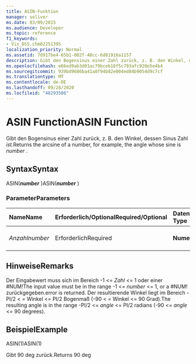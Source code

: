 ```yaml
---
title: ASIN-Funktion
manager: soliver
ms.date: 03/09/2015
ms.audience: Developer
ms.topic: reference
f1_keywords:
- Vis_DSS.chm82251395
localization_priority: Normal
ms.assetid: 7d917be4-65b1-002f-48cc-6d81916a1157
description: Gibt den Bogensinus einer Zahl zurück, z. B. den Winkel, dessen Sinus Zahl ist.
ms.openlocfilehash: e66ed9ab3d01ac79bceb18f5c793afc928e5e4b4
ms.sourcegitcommit: 939bd9686ba41a8f94b82e004ed84b9054d9c7cf
ms.translationtype: MT
ms.contentlocale: de-DE
ms.lasthandoff: 09/28/2020
ms.locfileid: "48293506"
---
```

# <a name="asin-function"></a><span data-ttu-id="a9e94-103">ASIN Function</span><span class="sxs-lookup"><span data-stu-id="a9e94-103">ASIN Function</span></span>

<span data-ttu-id="a9e94-104">Gibt den Bogensinus einer Zahl zurück, z. B. den Winkel, dessen Sinus Zahl *ist.*</span><span class="sxs-lookup"><span data-stu-id="a9e94-104">Returns the arcsine of a number, for example, the angle whose sine is  *number*  .</span></span> 
  
## <a name="syntax"></a><span data-ttu-id="a9e94-105">Syntax</span><span class="sxs-lookup"><span data-stu-id="a9e94-105">Syntax</span></span>

<span data-ttu-id="a9e94-106">ASIN(***number*** )</span><span class="sxs-lookup"><span data-stu-id="a9e94-106">ASIN(***number*** )</span></span> 
  
### <a name="parameters"></a><span data-ttu-id="a9e94-107">Parameter</span><span class="sxs-lookup"><span data-stu-id="a9e94-107">Parameters</span></span>

|<span data-ttu-id="a9e94-108">**Name**</span><span class="sxs-lookup"><span data-stu-id="a9e94-108">**Name**</span></span>|<span data-ttu-id="a9e94-109">**Erforderlich/Optional**</span><span class="sxs-lookup"><span data-stu-id="a9e94-109">**Required/Optional**</span></span>|<span data-ttu-id="a9e94-110">**Datentyp**</span><span class="sxs-lookup"><span data-stu-id="a9e94-110">**Data Type**</span></span>|<span data-ttu-id="a9e94-111">**Beschreibung**</span><span class="sxs-lookup"><span data-stu-id="a9e94-111">**Description**</span></span>|
|:-----|:-----|:-----|:-----|
| <span data-ttu-id="a9e94-112">_Anzahl_</span><span class="sxs-lookup"><span data-stu-id="a9e94-112">_number_</span></span> <br/> |<span data-ttu-id="a9e94-113">Erforderlich</span><span class="sxs-lookup"><span data-stu-id="a9e94-113">Required</span></span>  <br/> |<span data-ttu-id="a9e94-114">**Numeric**</span><span class="sxs-lookup"><span data-stu-id="a9e94-114">**Numeric**</span></span> <br/> |<span data-ttu-id="a9e94-115">Der Sinus des Winkels.</span><span class="sxs-lookup"><span data-stu-id="a9e94-115">The sine of the angle.</span></span>  <br/> |
   
## <a name="remarks"></a><span data-ttu-id="a9e94-116">Hinweise</span><span class="sxs-lookup"><span data-stu-id="a9e94-116">Remarks</span></span>

<span data-ttu-id="a9e94-117">Der Eingabewert muss sich im Bereich -1 <=  *Zahl*  <= 1 oder einer #NUM!</span><span class="sxs-lookup"><span data-stu-id="a9e94-117">The input value must be in the range -1 <=  *number*  <= 1, or a #NUM!</span></span> <span data-ttu-id="a9e94-118">zurückgegeben.</span><span class="sxs-lookup"><span data-stu-id="a9e94-118">error is returned.</span></span> <span data-ttu-id="a9e94-119">Der resultierende Winkel liegt im Bereich -PI/2 < *=*  Winkel <= PI/2 Bogenmaß (-90 < *=*  Winkel <= 90 Grad).</span><span class="sxs-lookup"><span data-stu-id="a9e94-119">The resulting angle is in the range -PI/2 <=  *angle*  <= PI/2 radians (-90 <=  *angle*  <= 90 degrees).</span></span> 
  
## <a name="example"></a><span data-ttu-id="a9e94-120">Beispiel</span><span class="sxs-lookup"><span data-stu-id="a9e94-120">Example</span></span>

<span data-ttu-id="a9e94-121">ASIN(1)</span><span class="sxs-lookup"><span data-stu-id="a9e94-121">ASIN(1)</span></span>
  
<span data-ttu-id="a9e94-122">Gibt 90 deg zurück.</span><span class="sxs-lookup"><span data-stu-id="a9e94-122">Returns 90 deg</span></span>
  

